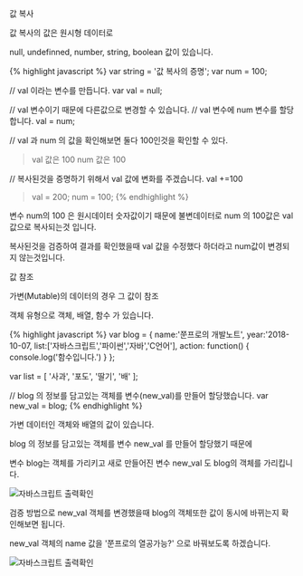 <div class="box">
  <div class="small-title">값 복사</div>
  <p>값 복사의 값은 원시형 데이터로</p>
  <p>null, undefinned, number, string, boolean 값이 있습니다.</p>
{% highlight javascript %}
var string = '값 복사의 증명';
var num = 100;

// val 이라는 변수를 만듭니다.
var val = null;

// val 변수이기 때문에 다른값으로 변경할 수 있습니다.
// val 변수에 num 변수를 할당합니다.
val = num;

// val 과 num 의 값을 확인해보면 둘다 100인것을 확인할 수 있다.
> val 값은 100
> num 값은 100

// 복사된것을 증명하기 위해서 val 값에 변화를 주겠습니다.
val +=100
> val = 200;
> num = 100;
{% endhighlight %}
  <p>변수 num의 100 은 원시데이터 숫자값이기 때문에 불변데이터로 num 의 100값은 val 값으로 복사되는것 입니다.</p>
  <p>복사된것을 검증하여 결과를 확인했을때 val 값을 수정했다 하더라고 num값이 변경되지 않는것입니다.</p>
</div>

<div class="box">
  <div class="small-title">값 참조</div>
  <p>가변(Mutable)의 데이터의 경우 그 값이 참조</p>
  <p>객체 유형으로 객체, 배열, 함수 가 있습니다.</p>
{% highlight javascript %}
var blog = {
    name:'쭌프로의 개발노트',
    year:'2018-10-07,
    list:['자바스크립트','파이썬','자바','C언어'],
    action: function() {
        console.log('함수입니다.')
    }
};

var list = [
    '사과',
    '포도',
    '딸기',
    '배'
];

// blog 의 정보를 담고있는 객체를 변수(new_val)를 만들어 할당했습니다.
var new_val = blog;
{% endhighlight %}
<p>가변 데이터인 객체와 배열의 값이 있습니다.</p>
<p>blog 의 정보를 담고있는 객체를 변수 new_val 를 만들어 할당했기 때문에</p>
<p>변수 blog는 객체를 가리키고 새로 만들어진 변수 new_val 도 blog의 객체를 가리킵니다.</p>
<div class="img-box">
  <img src="{{ site.baseurl }}/static/img/post/2018-10-07-1.png" alt="자바스크립트 출력확인" />
</div>
<p>검증 방법으로 new_val 객체를 변경했을때 blog의 객체또한 값이 동시에 바뀌는지 확인해보면 됩니다.</p>
<p>new_val 객체의 name 값을 '쭌프로의 열공가능?' 으로 바꿔보도록 하겠습니다.</p>
<div class="img-box">
  <img src="{{ site.baseurl }}/static/img/post/2018-10-07-2.png" alt="자바스크립트 출력확인" />
</div>
</div>
